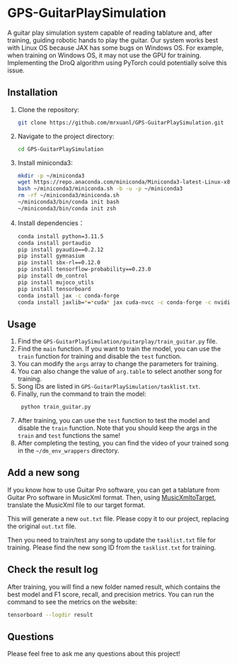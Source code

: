# GPS-GuitarPlaySimulation

A guitar play simulation system capable of reading tablature and, after training, guiding robotic hands to play the guitar.
Our system works best with Linux OS because JAX has some bugs on Windows OS. For example, when training on Windows OS, it may not use the GPU for training. Implementing the DroQ algorithm using PyTorch could potentially solve this issue.

## Installation

1. Clone the repository:
    ```sh
    git clone https://github.com/mrxuanl/GPS-GuitarPlaySimulation.git
    ```
2. Navigate to the project directory:
    ```sh
    cd GPS-GuitarPlaySimulation
    ```
3. Install miniconda3:
    ```sh
    mkdir -p ~/miniconda3
    wget https://repo.anaconda.com/miniconda/Miniconda3-latest-Linux-x86_64.sh -O ~/miniconda3/miniconda.sh
    bash ~/miniconda3/miniconda.sh -b -u -p ~/miniconda3
    rm -rf ~/miniconda3/miniconda.sh
    ~/miniconda3/bin/conda init bash
    ~/miniconda3/bin/conda init zsh
    ```
4.  Install dependencies：
    ```sh
    conda install python=3.11.5  
    conda install portaudio  
    pip install pyaudio==0.2.12  
    pip install gymnasium  
    pip install sbx-rl==0.12.0  
    pip install tensorflow-probability==0.23.0  
    pip install dm_control  
    pip install mujoco_utils  
    pip install tensorboard  
    conda install jax -c conda-forge  
    conda install jaxlib=*=*cuda* jax cuda-nvcc -c conda-forge -c nvidia  
    ```

## Usage

1. Find the `GPS-GuitarPlaySimulation/guitarplay/train_guitar.py` file.
2. Find the `main` function. If you want to train the model, you can use the `train` function for training and disable the `test` function.
3. You can modify the `args` array to change the parameters for training.
4. You can also change the value of `arg.table` to select another song for training.
5. Song IDs are listed in `GPS-GuitarPlaySimulation/tasklist.txt`.
6. Finally, run the command to train the model:
   ```sh
    python train_guitar.py
   ```
7. After training, you can use the `test` function to test the model and disable the `train` function. Note that you should keep the args in the `train` and `test` functions the same!
8. After completing the testing, you can find the video of your trained song in the `~/dm_env_wrappers` directory.


## Add a new song
If you know how to use Guitar Pro software, you can get a tablature from Guitar Pro software in MusicXml format. Then, using [MusicXmltoTarget](https://github.com/MRXuanL/MusicXmltoTarget), translate the MusicXml file to our target format.

This will generate a new `out.txt` file. Please copy it to our project, replacing the original `out.txt` file.

Then you need to train/test any song to update the `tasklist.txt` file for training. Please find the new song ID from the `tasklist.txt` for training.

## Check the result log
After training, you will find a new folder named result, which contains the best model and F1 score, recall, and precision metrics. You can run the command to see the metrics on the website:
```sh
tensorboard --logdir result
```

## Questions
Please feel free to ask me any questions about this project!










